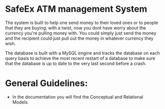 


# SafeEx ATM management System 
The system is built to help one send money to their loved ones or to people that they are buying, with a twist, now you dont have worry about the currency you're pulling money with. You could simply just send the money and the recipient could just pull out the money in whatever currency they wish.

The database is built with a MySQL engine and tracks the database on each query basis to achieve the most recent restart of a database to make sure that the database is up to date to the very last second before a crash.


# General Guidelines:

* In the documentation you will find the Conceptual and Relational Models.
